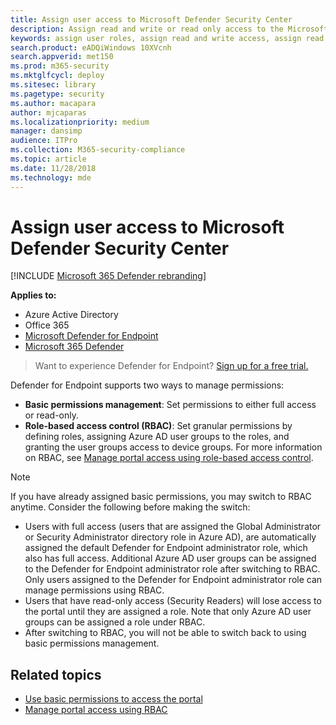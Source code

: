 ```yaml
---
title: Assign user access to Microsoft Defender Security Center
description: Assign read and write or read only access to the Microsoft Defender for Endpoint portal.
keywords: assign user roles, assign read and write access, assign read only access, user, user roles, roles
search.product: eADQiWindows 10XVcnh
search.appverid: met150
ms.prod: m365-security
ms.mktglfcycl: deploy
ms.sitesec: library
ms.pagetype: security
ms.author: macapara
author: mjcaparas
ms.localizationpriority: medium
manager: dansimp
audience: ITPro
ms.collection: M365-security-compliance
ms.topic: article
ms.date: 11/28/2018
ms.technology: mde
---
```


# Assign user access to Microsoft Defender Security Center

[!INCLUDE [Microsoft 365 Defender rebranding](../../includes/microsoft-defender.md)]


**Applies to:**
- Azure Active Directory
- Office 365
- [Microsoft Defender for Endpoint](https://go.microsoft.com/fwlink/p/?linkid=2154037)
- [Microsoft 365 Defender](https://go.microsoft.com/fwlink/?linkid=2118804)


>Want to experience Defender for Endpoint? [Sign up for a free trial.](https://www.microsoft.com/microsoft-365/windows/microsoft-defender-atp?ocid=docs-wdatp-assignaccess-abovefoldlink)

Defender for Endpoint supports two ways to manage permissions:

- **Basic permissions management**: Set permissions to either full access or read-only.
- **Role-based access control (RBAC)**: Set granular permissions by defining roles, assigning Azure AD user groups to the roles, and granting the user groups access to device groups. For more information on RBAC, see [Manage portal access using role-based access control](rbac.md).

> [!NOTE]
> If you have already assigned basic permissions, you may switch to RBAC anytime. Consider the following before making the switch:
> 
> - Users with full access (users that are assigned the Global Administrator or Security Administrator directory role in Azure AD), are automatically assigned the default Defender for Endpoint administrator role, which also has full access. Additional Azure AD user groups can be assigned to the Defender for Endpoint administrator role after switching to RBAC.  Only users assigned to the Defender for Endpoint administrator role can manage permissions using RBAC. 
> - Users that have read-only access (Security Readers) will lose access to the portal until they are assigned a role. Note that only Azure AD user groups can be assigned a role under RBAC.
> - After switching to RBAC, you will not be able to switch back to using basic permissions management.

## Related topics

- [Use basic permissions to access the portal](basic-permissions.md)
- [Manage portal access using RBAC](rbac.md)
